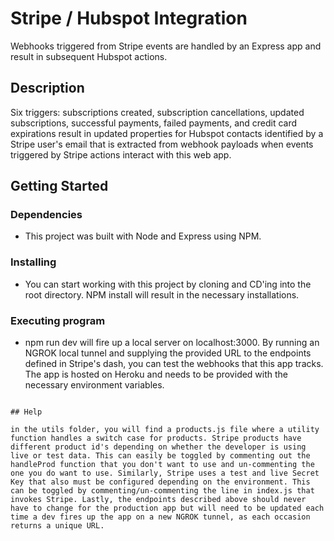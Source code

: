 # Stripe / Hubspot Integration

Webhooks triggered from Stripe events are handled by an Express app and result in subsequent Hubspot actions.

## Description

Six triggers: subscriptions created, subscription cancellations, updated subscriptions, successful payments, failed payments, and credit card expirations result in updated properties for Hubspot contacts identified by a Stripe user's email that is extracted from webhook payloads when events triggered by Stripe actions interact with this web app.

## Getting Started

### Dependencies

* This project was built with Node and Express using NPM. 

### Installing

* You can start working with this project by cloning and CD'ing into the root directory. NPM install will result in the necessary installations.

### Executing program

* npm run dev will fire up a local server on localhost:3000. By running an NGROK local tunnel and supplying the provided URL to the endpoints defined in Stripe's dash, you can test the webhooks that this app tracks. The app is hosted on Heroku and needs to be provided with the necessary environment variables. 

```

## Help

in the utils folder, you will find a products.js file where a utility function handles a switch case for products. Stripe products have different product id's depending on whether the developer is using live or test data. This can easily be toggled by commenting out the handleProd function that you don't want to use and un-commenting the one you do want to use. Similarly, Stripe uses a test and live Secret Key that also must be configured depending on the environment. This can be toggled by commenting/un-commenting the line in index.js that invokes Stripe. Lastly, the endpoints described above should never have to change for the production app but will need to be updated each time a dev fires up the app on a new NGROK tunnel, as each occasion returns a unique URL.
```
